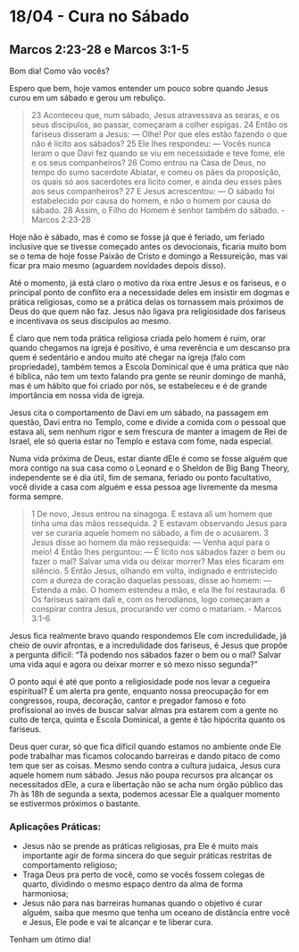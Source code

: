 # 18/04 - Cura no Sábado

## Marcos 2:23-28 e Marcos 3:1-5

Bom dia! Como vão vocês? 

Espero que bem, hoje vamos entender um pouco sobre quando Jesus curou em um sábado e gerou um rebuliço.

> 23 Aconteceu que, num sábado, Jesus atravessava as searas, e os seus discípulos, ao passar, começaram a colher espigas. 24 Então os fariseus disseram a Jesus: — Olhe! Por que eles estão fazendo o que não é lícito aos sábados? 25 Ele lhes respondeu: — Vocês nunca leram o que Davi fez quando se viu em necessidade e teve fome, ele e os seus companheiros? 26 Como entrou na Casa de Deus, no tempo do sumo sacerdote Abiatar, e comeu os pães da proposição, os quais só aos sacerdotes era lícito comer, e ainda deu esses pães aos seus companheiros? 27 E Jesus acrescentou: — O sábado foi estabelecido por causa do homem, e não o homem por causa do sábado. 28 Assim, o Filho do Homem é senhor também do sábado. - Marcos 2:23-28
> 

Hoje não é sábado, mas é como se fosse já que é feriado, um feriado inclusive que se tivesse começado antes os devocionais, ficaria muito bom se o tema de hoje fosse Paixão de Cristo e domingo a Ressureição, mas vai ficar pra maio mesmo (aguardem novidades depois disso).

Até o momento, já está claro o motivo da rixa entre Jesus e os fariseus, e o principal ponto de conflito era a necessidade deles em insistir em dogmas e prática religiosas, como se a prática delas os tornassem mais próximos de Deus do que quem não faz. Jesus não ligava pra religiosidade dos fariseus e incentivava os seus discípulos ao mesmo.

É claro que nem toda prática religiosa criada pelo homem é ruim, orar quando chegamos na igreja é positivo, é uma reverência e um descanso pra quem é sedentário e andou muito até chegar na igreja (falo com propriedade), também temos a Escola Dominical que é uma prática que não é bíblica, não tem um texto falando pra gente se reunir domingo de manhã, mas é um hábito que foi criado por nós, se estabeleceu e é de grande importância em nossa vida de igreja. 

Jesus cita o comportamento de Davi em um sábado, na passagem em questão, Davi entra no Templo, come e divide a comida com o pessoal que estava ali, sem nenhum rigor e sem frescura de manter a imagem de Rei de Israel, ele só queria estar no Templo e estava com fome, nada especial.

Numa vida próxima de Deus, estar diante dEle é como se fosse alguém que mora contigo na sua casa como o Leonard e o Sheldon de Big Bang Theory, independente se é dia útil, fim de semana, feriado ou ponto facultativo, você divide a casa com alguém e essa pessoa age livremente da mesma forma sempre.  

> 1 De novo, Jesus entrou na sinagoga. E estava ali um homem que tinha uma das mãos ressequida. 2 E estavam observando Jesus para ver se curaria aquele homem no sábado, a fim de o acusarem. 3 Jesus disse ao homem da mão ressequida: — Venha aqui para o meio! 4 Então lhes perguntou: — É lícito nos sábados fazer o bem ou fazer o mal? Salvar uma vida ou deixar morrer? Mas eles ficaram em silêncio. 5 Então Jesus, olhando em volta, indignado e entristecido com a dureza de coração daquelas pessoas, disse ao homem: — Estenda a mão. O homem estendeu a mão, e ela lhe foi restaurada. 6 Os fariseus saíram dali e, com os herodianos, logo começaram a conspirar contra Jesus, procurando ver como o matariam. - Marcos 3:1-6
> 

Jesus fica realmente bravo quando respondemos Ele com incredulidade, já cheio de ouvir afrontas, e a incredulidade dos fariseus, é Jesus que propõe a pergunta difícil: “Tá podendo nos sábados fazer o bem ou o mal? Salvar uma vida aqui e agora ou deixar morrer e só mexo nisso segunda?”

O ponto aqui é até que ponto a religiosidade pode nos levar a cegueira espiritual? É um alerta pra gente, enquanto nossa preocupação for em congressos, roupa, decoração, cantor e pregador famoso e foto profissional ao invés de buscar salvar almas pra estarem com a gente no culto de terça, quinta e Escola Dominical, a gente é tão hipócrita quanto os fariseus. 

Deus quer curar, só que fica difícil quando estamos no ambiente onde Ele pode trabalhar mas ficamos colocando barreiras e dando pitaco de como tem que ser as coisas. Mesmo sendo contra a cultura judaica, Jesus cura aquele homem num sábado. Jesus não poupa recursos pra alcançar os necessitados dEle, a cura e libertação não se acha num órgão público das 7h às 18h de segunda a sexta, podemos acessar Ele a qualquer momento se estivermos próximos o bastante.

### Aplicações Práticas:

- Jesus não se prende as práticas religiosas, pra Ele é muito mais importante agir de forma sincera do que seguir práticas restritas de comportamento religioso;
- Traga Deus pra perto de você, como se vocês fossem colegas de quarto, dividindo o mesmo espaço dentro da alma de forma harmoniosa;
- Jesus não para nas barreiras humanas quando o objetivo é curar alguém, saiba que mesmo que tenha um oceano de distância entre você e Jesus, Ele pode e vai te alcançar e te liberar cura.

Tenham um ótimo dia!
